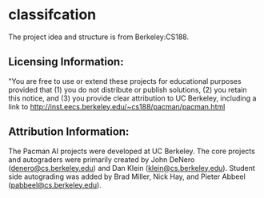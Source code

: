 # classifcation

The project idea and structure is from Berkeley:CS188. 
## Licensing Information:  
"You are free to use or extend these projects for educational purposes provided that (1) you do not distribute or publish
solutions, (2) you retain this notice, and (3) you provide clear attribution to UC Berkeley, including a link to http://inst.eecs.berkeley.edu/~cs188/pacman/pacman.html
## Attribution Information: 
The Pacman AI projects were developed at UC Berkeley. The core projects and autograders were primarily created by John DeNero (denero@cs.berkeley.edu) and Dan Klein (klein@cs.berkeley.edu). Student side autograding was added by Brad Miller, Nick Hay, and Pieter Abbeel (pabbeel@cs.berkeley.edu).
